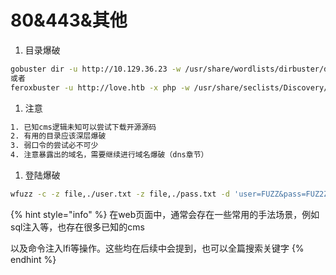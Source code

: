 # 80&443&其他

1. 目录爆破

```bash
gobuster dir -u http://10.129.36.23 -w /usr/share/wordlists/dirbuster/directory-list-2.3-medium.txt  -t 40
或者
feroxbuster -u http://love.htb -x php -w /usr/share/seclists/Discovery/Web-Content/raft-medium-directories-lowercase.txt 
```

1. 注意

```bash
1. 已知cms逻辑未知可以尝试下载开源源码
2. 有用的目录应该深层爆破
3. 弱口令的尝试必不可少
4. 注意暴露出的域名，需要继续进行域名爆破（dns章节）
```

1. 登陆爆破

```bash
wfuzz -c -z file,./user.txt -z file,./pass.txt -d 'user=FUZZ&pass=FUZ2Z&pin=22222' http://192.168.2.177:8888/login.php
```

{% hint style="info" %}
在web页面中，通常会存在一些常用的手法场景，例如sql注入等，也存在很多已知的cms

以及命令注入lfi等操作。这些均在后续中会提到，也可以全篇搜索关键字
{% endhint %}

